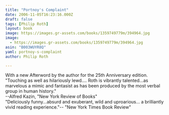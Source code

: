 ```yaml
---
title: "Portnoy's Complaint"
date: 2006-11-05T16:23:16.000Z
draft: false
tags: [Philip Roth]
layout: book
image: https://images.gr-assets.com/books/1359749779m/394964.jpg
image: 
  - https://images.gr-assets.com/books/1359749779m/394964.jpg
asin: "B003WUYR8Q"
yaml: portnoy-s-complaint
author: Philip Roth

---
```


With a new Afterword by the author for the 25th Anniversary edition.  
"Touching as well as hilariously lewd.... Roth is vibrantly talented...as marvelous a mimic and fantasist as has been produced by the most verbal group in human history."  
--Alfred Kazin, "New York Review of Books"   
"Deliciously funny...absurd and exuberant, wild and uproarious... a brilliantly vivid reading experience."-- "New York Times Book Review"